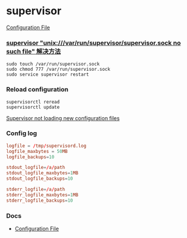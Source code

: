 # supervisor

[Configuration File](http://supervisord.org/configuration.html?highlight=stderr_logfile_maxbytes)

### [supervisor "unix:///var/run/supervisor/supervisor.sock no such file" 解决方法](https://blog.csdn.net/weixin_34380948/article/details/94330426)

```
sudo touch /var/run/supervisor.sock
sudo chmod 777 /var/run/supervisor.sock
sudo service supervisor restart
```

### Reload configuration

```
supervisorctl reread
supervisorctl update
```

[Supervisor not loading new configuration files](https://serverfault.com/a/479754/414805)


### Config log
```conf
logfile = /tmp/supervisord.log
logfile_maxbytes = 50MB
logfile_backups=10

stdout_logfile=/a/path
stdout_logfile_maxbytes=1MB
stdout_logfile_backups=10

stderr_logfile=/a/path
stderr_logfile_maxbytes=1MB
stderr_logfile_backups=10
```

### Docs

- [Configuration File](http://supervisord.org/configuration.html?highlight=startsecs)